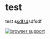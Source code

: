 test
====

test
<b>s</b><a href="ya.ru">sdfsd</a>sdfsdf

[![browser support](https://ci.testling.com/Yaffle/test.png)](https://ci.testling.com/Yaffle/test)

